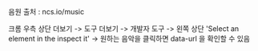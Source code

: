 음원 출처 : ncs.io/music

크롬 우측 상단 더보기 -> 도구 더보기 -> 개발자 도구 -> 왼쪽 상단 'Select an element in the inspect it' -> 원하는 음악을 클릭하면 data-url 을 확인할 수 있음 